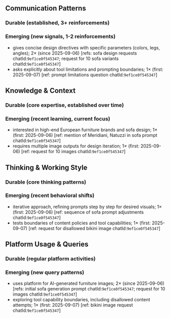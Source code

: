 ## Communication Patterns
### Durable (established, 3+ reinforcements)

### Emerging (new signals, 1-2 reinforcements)
- gives concise design directives with specific parameters (colors, legs, angles); 2× (since 2025-09-06) [refs: sofa design requests chatId:`9ef1ce0f545347`; request for 10 sofa variants chatId:`9ef1ce0f545347`]
- asks explicitly about tool limitations and prompting boundaries; 1× (first: 2025-09-07) [ref: prompt limitations question chatId:`9ef1ce0f545347`]

## Knowledge & Context
### Durable (core expertise, established over time)

### Emerging (recent learning, current focus)
- interested in high-end European furniture brands and sofa design; 1× (first: 2025-09-06) [ref: mention of Meridiani, Natuzzi in sofa prompt chatId:`9ef1ce0f545347`]
- requires multiple image outputs for design iteration; 1× (first: 2025-09-06) [ref: request for 10 images chatId:`9ef1ce0f545347`]

## Thinking & Working Style
### Durable (core thinking patterns)

### Emerging (recent behavioral shifts)
- iterative approach, refining prompts step by step for desired visuals; 1× (first: 2025-09-06) [ref: sequence of sofa prompt adjustments chatId:`9ef1ce0f545347`]
- tests boundaries of content policies and tool capabilities; 1× (first: 2025-09-07) [ref: request for disallowed bikini image chatId:`9ef1ce0f545347`]

## Platform Usage & Queries
### Durable (regular platform activities)

### Emerging (new query patterns)
- uses platform for AI-generated furniture images; 2× (since 2025-09-06) [refs: initial sofa generation prompt chatId:`9ef1ce0f545347`; request for 10 images chatId:`9ef1ce0f545347`]
- exploring tool capability boundaries, including disallowed content attempts; 1× (first: 2025-09-07) [ref: bikini image request chatId:`9ef1ce0f545347`]